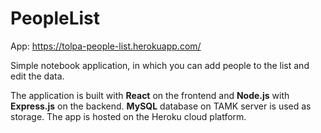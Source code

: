 # PeopleList

App: https://tolpa-people-list.herokuapp.com/

Simple notebook application, in which you can add people to the list and edit the data.

The application is built with <b>React</b> on the frontend and <b>Node.js</b> with <b>Express.js</b> on the backend. 
<b>MySQL</b> database on TAMK server is used as storage. The app is hosted on the Heroku cloud platform.
